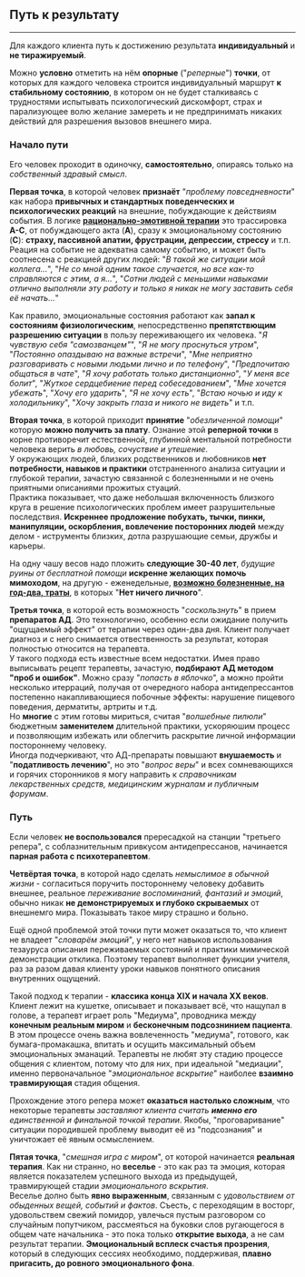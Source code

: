 ## Путь к результату
---

Для каждого клиента путь к достижению результата **индивидуальный** и **не тиражируемый**.

Можно **условно** отметить на нём **опорные** ("_реперные_") **точки**, от которых для каждого человека строится индивидуальный маршрут **к стабильному состоянию**, в котором он не будет сталкиваясь с трудностями испытывать психологический дискомфорт, страх и парализующее волю желание замереть и не предпринимать никаких действий для разрешения вызовов внешнего мира.

### Начало пути

Его человек проходит в одиночку, **самостоятельно**, опираясь только на _собственный здравый смысл_.

**Первая точка**, в которой человек **признаёт** "_проблему повседневности_" как набора **привычных и стандартных поведенческих и психологических реакций** на внешние, побуждающие к действиям события. В логике **[рационально-эмотивной терапии](/method/)** это трассировка **A-C**, от побуждающего акта (**А**), сразу к эмоциональному состоянию (**C**): **страху, пассивной апатии, фрустрации, депрессии, стрессу** и т.п. Реация на событие не адекватна самому событию, и может быть соотнесена с реакцией других людей: "_В такой же ситуации мой коллега..._", "_Не со мной одним такое случается, но все как-то справляются с этим, а я..._", "_Сотни людей с меньшими навыками отлично выполняли эту работу и только я никак не могу заставить себя её начать..._"  
 
 Как правило, эмоциональные состояния работают как **запал к состояниям физиологическим**, непосредственно **препятствющим разрешению ситуации** в пользу переживающего их человека. "_Я чувствую себя "самозванцем"_", "_Я не могу проснуться утром_", "_Постоянно опаздываю на важные встречи_", "_Мне неприятно разговаривать с новыми людьми лично и по телефону_", "_Предпочитаю общаться в чате_", "_Я хочу работать только дистанционно_", "_У меня все болит_", "_Жуткое сердцебиение перед собеседованием_", "_Мне хочется убежать_", "_Хочу его ударить_", "_Я не хочу есть_", "_Встаю ночью и иду к холодильнику_", "_Хочу закрыть глаза и никого не видеть_" и т.п.

 **Вторая точка**, в которой приходит **принятие** "_обезличенной помощи_" которую **можно получить за плату**. Ознание этой **реперной точки** в корне противоречит естественной, глубинной ментальной потребности человека верить _в любовь, сочуствие и утешение_.  
 У окружающих людей, близких родственников и любовников **нет потребности, навыков и практики** отстраненного анализа ситуации и глубокой терапии, зачастую связанной с болезненными и не очень приятными описаниями прожитых стуаций.  
 Практика показывает, что даже небольшая включенность близкого круга в решение психологических проблем имеет разрушительные последствия. **Искреннее продложение побухать, тычки, пинки, манипуляции, оскорбления, вовлечение посторонних людей** между делом - иструменты близких, дотла разрушающие семьи, дружбы и карьеры.

На одну чашу весов надо пложить **следующие 30-40 лет**, _будущие руины от бесплатной помощи_ **искренне желающих помочь мимоходом**, на другую - еженедельные, **[возможно болезненные, на год-два, траты](/value/)**, в которых "**Нет ничего личного**".

**Третья точка**, в которой есть возможность "_соскользнуть_" в прием **препаратов АД**. Это технологично, особенно если ожидание получить "ощущаемый эффект" от терапии через один-два дня.  Клиент получает диагноз и с него снимается отвественность за результат, которая  полностью относится на терапевта.  
У такого подхода есть известные всем недостатки. Имея право выписывать рецепт терапевты, зачастую, **подбирают АД методом "проб и ошибок"**. Можно сразу "_попасть в яблочко_", а можно пройти несколько итерраций, получая от очередного набора антидепрессантов постепенно накапливающиеся побочные эффекты: нарушение пищевого поведения, дерматиты, артриты и т.д.  
Но **многие** с этим готовы мириться, считая "_волшебные пилюли_" бюджетным **заменителем** длительной практики, ускоряюшим процесс и позволяющим избежать или облегчить раскрытие личной информации постороннему человеку.  
Иногда подчеркивают, что АД-препараты повышают **внушаемость** и "**податливость лечению**", но это "_вопрос веры_" и всех сомневающихся и горячих сторонников я могу направить к _справочникам лекарственных средств, медицинским журналам и публичным форумам_.

### Путь

Если человек **не воспользовался** прересадкой на станции "третьего репера", с соблазнительным привкусом антидепрессанов, начинается **парная работа с психотерапевтом**.

**Четвёртая точка**, в которой надо сделать _немыслимое в обычной жизни_ - согласиться поручить постороннему человеку добавить внешнее, реальное _переживание воспоминаний, фантазий и эмоций_, обычно никак **не демонстрируемых и глубоко скрываемых** от внешнемго мира. Показывать такое миру страшно и больно.

Ещё одной проблемой этой точки пути может оказаться то, что клиент не владеет "_словарём эмоций_", у него нет навыков использования тезауруса описания переживаемых состояний и практики мимической демонстрации отклика. Поэтому терапевт выполняет функции учителя, раз за разом давая клиенту уроки навыков понятного описания внутренних ощущений. 

Такой подход к терапии - **классика конца XIX и начала XX веков**. Клиент лежит на кушетке, описывает и показывает всё, что нащупал в голове, а терапевт играет роль "Медиума", проводника между **конечным реальным миром** и **бесконечным подсознинием пациента**.  
В этом процессе очень важна вовлеченность "медиума", готового, как бумага-промакашка, впитать и осущить максимальный объем эмоциональных эманаций. Терапевты не любят эту стадию процессе общения с клиентом, потому что для них, при идеальной "медиации", именно первоначальное "_эмоциональное вскрытие_" наиболее **взаимно травмирующая** стадия общения.

Прохождение этого репера может **оказаться настолько сложным**, что некоторые терапевты _заставляют клиента считать **именно его** единственной и финальной точкой терапии_. Якобы, "проговаривание" ситуации породившей проблему выводит её из "подсознания" и уничтожает её явным осмыслением.  

**Пятая точка**, "_смешная игра с миром_", от которой начинается **реальная терапия**. Как ни странно, но **веселье** - это как раз та эмоция, которая является показателем успешного выхода из предыдущей, травмирующей стадии _эмоционального вскрытия_.  
Веселье долно быть **явно выраженным**, связанным с _удовольствием от обыденных вещей, событий и фактов_. Съесть, с переходящим в восторг, удовольствем свежий помидор, увлечься пустым разговором со случайным попутчиком, рассмеяться на буковки слов ругающегося в общем чате начальника - это пока только **открытие выхода**, а не сам результат терапии. **Эмоциональный всплеск счастья прозрения**, который в следующих сессиях необходимо, поддерживая, **плавно пригасить, до ровного эмоционального фона**.

